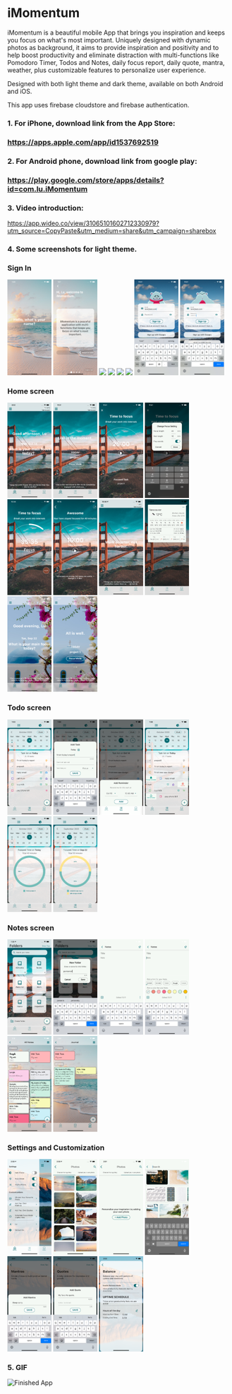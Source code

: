 # iMomentum

iMomentum is a beautiful mobile App that brings you inspiration and keeps you focus on what's most important. Uniquely designed with dynamic photos as background, it aims to provide inspiration and positivity and to help boost productivity and eliminate distraction with multi-functions like Pomodoro Timer, Todos and Notes, daily focus report, daily quote, mantra, weather, plus customizable features to personalize user experience. 

Designed with both light theme and dark theme, available on both Android and iOS.

This app uses firebase cloudstore and firebase authentication. 

### 1. For iPhone, download link from the App Store: 

### https://apps.apple.com/app/id1537692519

### 2. For Android phone, download link from google play: 

### https://play.google.com/store/apps/details?id=com.lu.iMomentum

### 3. Video introduction: 

https://app.wideo.co/view/31065101602712330979?utm_source=CopyPaste&utm_medium=share&utm_campaign=sharebox

### 4. Some screenshots for light theme. 

### Sign In

<p float="left">
  <img src="/screenshots/landing_and_signin/landing1.png" width="100" />
  <img src="/screenshots/landing_and_signin/landing2.png" width="100" />
  <img src="/screenshots/landing_and_signin/landing3.png" width="100" />
  <img src="/screenshots/landing_and_signin/landing4.png" width="100" />
  <img src="/screenshots/landing_and_signin/landing5.png" width="100" />
  <img src="/screenshots/landing_and_signin/signup1.png" width="100" />
  <img src="/screenshots/landing_and_signin/signup2.png" width="100" />
  <img src="/screenshots/landing_and_signin/signup3png.png" width="100" />
</p>

### Home screen

<p float="left">
  <img src="/screenshots/Home/1.png" width="100" />
  <img src="/screenshots/Home/2.png" width="100" />
  <img src="/screenshots/Home/3.png" width="100" />
  <img src="/screenshots/Home/4.png" width="100" />
  <img src="/screenshots/Home/6.png" width="100" />
  <img src="/screenshots/Home/9.png" width="100" />
  <img src="/screenshots/Home/12.png" width="100" />
  <img src="/screenshots/Home/weather_light.png" width="100" />
  <img src="/screenshots/home_screen/home1.png" width="100" />
  <img src="/screenshots/home_screen/home2.png" width="100" />
</p>

### Todo screen

<p float="left">
  <img src="/screenshots/Todo/1.png" width="100" />
  <img src="/screenshots/Todo/2.png" width="100" />
  <img src="/screenshots/Todo/3.png" width="100" />
  <img src="/screenshots/Todo/6.png" width="100" />
  <img src="/screenshots/Todo/7.png" width="100" />
  <img src="/screenshots/Todo/8.png" width="100" />
</p>

### Notes screen

<p float="left">
  <img src="/screenshots/Notes/light1.png" width="100" />
  <img src="/screenshots/Notes/light2.png" width="100" />
  <img src="/screenshots/Notes/light3.png" width="100" />
  <img src="/screenshots/Notes/light4.png" width="100" />
  <img src="/screenshots/Notes/light5.png" width="100" />
  <img src="/screenshots/Notes/light6.png" width="100" />  
</p>

### Settings and Customization

<p float="left">
  <img src="/screenshots/settings/1.png" width="100" />
  <img src="/screenshots/settings/2.png" width="100" />
  <img src="/screenshots/settings/3.png" width="100" />
  <img src="/screenshots/settings/4.png" width="100" />
  <img src="/screenshots/settings/6.png" width="100" />
  <img src="/screenshots/settings/8.png" width="100" />
  <img src="/screenshots/settings/9.png" width="100" />
</p>

### 5. GIF
![Finished App](https://github.com/lutang123/Flutter-MobileApp-Projects/blob/master/iMomentum.gif)


